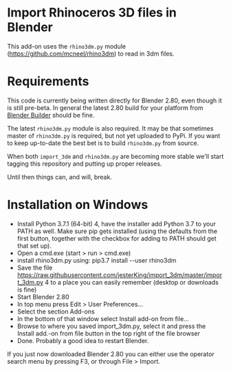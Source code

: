 Import Rhinoceros 3D files in Blender
=====================================

This add-on uses the `rhino3dm.py` module
(https://github.com/mcneel/rhino3dm) to read in 3dm files.

Requirements
============

This code is currently being written directly for Blender 2.80, even though it is still pre-beta. In general the latest 2.80 build for your platform from [Blender Builder](https://builder.blender.org/download/) should be fine.

The latest `rhino3dm.py` module is also required. It may be that sometimes master of `rhino3dm.py` is required, but not yet uploaded to PyPi. If you want to keep up-to-date the best bet is to build `rhino3dm.py` from source.

When both `import_3dm` and `rhino3dm.py` are becoming more stable we'll start tagging this repository and putting up proper releases.

Until then things can, and will, break.

Installation on Windows
=======================


* Install Python 3.7.1 (64-bit) 4, have the installer add Python 3.7 to your PATH as well. Make sure pip gets installed (using the defaults from the first button, together with the checkbox for adding to PATH should get that set up).
* Open a cmd.exe (start > run > cmd.exe)
* install rhino3dm.py using: pip3.7 install --user rhino3dm
* Save the file https://raw.githubusercontent.com/jesterKing/import_3dm/master/import_3dm.py 4 to a place you can easily remember (desktop or downloads is fine)
* Start Blender 2.80
* In top menu press Edit > User Preferences...
* Select the section Add-ons
* In the bottom of that window select Install add-on from file...
* Browse to where you saved import_3dm.py, select it and press the Install add.-on from file button in the top right of the file browser
* Done. Probably a good idea to restart Blender.

If you just now downloaded Blender 2.80 you can either use the operator search menu by pressing F3, or through File > Import.
